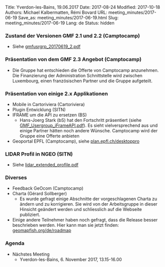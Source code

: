 Title: Yverdon-les-Bains, 19.06.2017
Date: 2017-08-24
Modified: 2017-10-18
Authors: Michael Kalbermatten, Rémi Bovard
URL: meeting_minutes/2017-06-19
Save_as: meeting_minutes/2017-06-19.html
Slug: meeting_minutes/2017-06-19
Lang: de
Status: hidden

### Zustand der Versionen GMF 2.1 und 2.2 (Camptocamp)

* Siehe [gmfusrgrp_20170619_2.pdf]({filename}/documents/meetings/2017-06-19/gmfusrgrp_20170619_2.pdf)

### Präsentation von dem GMF 2.3 Angebot (Camptocamp)

* Die Gruppe hat entschieden die Offerte von Camptocamp anzunehmen. Die Finanzierung der Administration Schnittstelle wird zwischen Luxembourg, einen französischen Partner und die Gruppe aufgeteilt.

### Präsentation von einige 2.x Applikationen

* Mobile in Cartoriviera (Cartoriviera)
* Plugin Entwicklung (SITN)
* IFRAME um die API zu ersetzen (BS)
    * Hans-Joerg Stark (bS) hat den Fortschritt präsentiert (siehe [GMF_Usergroup_iFrameAPI.pdf]({filename}/documents/meetings/2017-06-19/GMF_Usergroup_iFrameAPI.pdf)). Es sieht vielversprechend aus und einige Partner hätten noch andere Wünsche. Camptocamp wird der Gruppe eine Offerte anbieten
* Geoportal EPFL (Camptocamp), siehe [plan.epfl.ch/desktoppro](https://plan.epfl.ch/desktoppro/)

### LIDAR Profil in NGEO (SITN)

* Siehe [lidar_extended_profile.pdf]({filename}/documents/meetings/2017-06-19/lidar_extended_profile.pdf)

### Diverses

* Feedback GeOcom (Camptocamp)
* Charta (Gérard Sollberger)
    * Es wurde gefragt einige Abschnitte der vorgeschlagenen Charta zu ändern und zu korrigieren. Sie wird von der Arbeitsgruppe in dieser Hinsicht geändert werden und schliesslich auf die Webseite publiziert.
* Einige andere Teilnehmer haben noch gefragt, dass die Release besser beschrieben werden. Hier kann man sie jetzt finden: [geomapfish.org/de/roadmap](http://geomapfish.org/de/roadmap)

### Agenda

* Nächstes Meeting
    * Yverdon-les-Bains, 6. November 2017, 13.15-16.00
